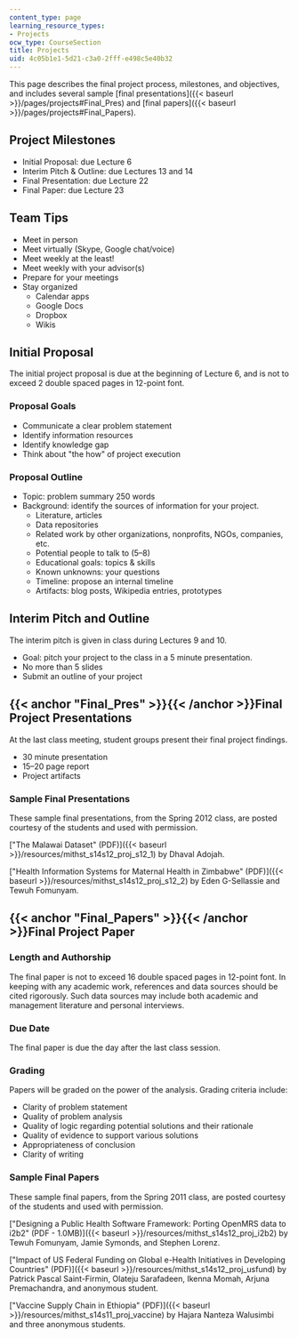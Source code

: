 ```yaml
---
content_type: page
learning_resource_types:
- Projects
ocw_type: CourseSection
title: Projects
uid: 4c05b1e1-5d21-c3a0-2fff-e498c5e40b32
---
```


This page describes the final project process, milestones, and objectives, and includes several sample [final presentations]({{< baseurl >}}/pages/projects#Final_Pres) and [final papers]({{< baseurl >}}/pages/projects#Final_Papers).

Project Milestones
------------------

*   Initial Proposal: due Lecture 6
*   Interim Pitch & Outline: due Lectures 13 and 14
*   Final Presentation: due Lecture 22
*   Final Paper: due Lecture 23

Team Tips
---------

*   Meet in person
*   Meet virtually (Skype, Google chat/voice)
*   Meet weekly at the least!
*   Meet weekly with your advisor(s)
*   Prepare for your meetings
*   Stay organized
    *   Calendar apps
    *   Google Docs
    *   Dropbox
    *   Wikis

Initial Proposal
----------------

The initial project proposal is due at the beginning of Lecture 6, and is not to exceed 2 double spaced pages in 12-point font.

### Proposal Goals

*   Communicate a clear problem statement
*   Identify information resources
*   Identify knowledge gap
*   Think about "the how" of project execution

### Proposal Outline

*   Topic: problem summary 250 words
*   Background: identify the sources of information for your project.
    *   Literature, articles
    *   Data repositories
    *   Related work by other organizations, nonprofits, NGOs, companies, etc.
    *   Potential people to talk to (5–8)
    *   Educational goals: topics & skills
    *   Known unknowns: your questions
    *   Timeline: propose an internal timeline
    *   Artifacts: blog posts, Wikipedia entries, prototypes

Interim Pitch and Outline
-------------------------

The interim pitch is given in class during Lectures 9 and 10.

*   Goal: pitch your project to the class in a 5 minute presentation.
*   No more than 5 slides
*   Submit an outline of your project

{{< anchor "Final_Pres" >}}{{< /anchor >}}Final Project Presentations
---------------------------------------------------------------------

At the last class meeting, student groups present their final project findings.

*   30 minute presentation
*   15–20 page report
*   Project artifacts

### Sample Final Presentations

These sample final presentations, from the Spring 2012 class, are posted courtesy of the students and used with permission.

["The Malawai Dataset" (PDF)]({{< baseurl >}}/resources/mithst_s14s12_proj_s12_1) by Dhaval Adojah.

["Health Information Systems for Maternal Health in Zimbabwe" (PDF)]({{< baseurl >}}/resources/mithst_s14s12_proj_s12_2) by Eden G-Sellassie and Tewuh Fomunyam.

{{< anchor "Final_Papers" >}}{{< /anchor >}}Final Project Paper
---------------------------------------------------------------

### Length and Authorship

The final paper is not to exceed 16 double spaced pages in 12-point font. In keeping with any academic work, references and data sources should be cited rigorously. Such data sources may include both academic and management literature and personal interviews.

### Due Date

The final paper is due the day after the last class session.

### Grading

Papers will be graded on the power of the analysis. Grading criteria include:

*   Clarity of problem statement
*   Quality of problem analysis
*   Quality of logic regarding potential solutions and their rationale
*   Quality of evidence to support various solutions
*   Appropriateness of conclusion
*   Clarity of writing

### Sample Final Papers

These sample final papers, from the Spring 2011 class, are posted courtesy of the students and used with permission.

["Designing a Public Health Software Framework: Porting OpenMRS data to i2b2" (PDF - 1.0MB)]({{< baseurl >}}/resources/mithst_s14s12_proj_i2b2) by Tewuh Fomunyam, Jamie Symonds, and Stephen Lorenz.

["Impact of US Federal Funding on Global e-Health Initiatives in Developing Countries" (PDF)]({{< baseurl >}}/resources/mithst_s14s12_proj_usfund) by Patrick Pascal Saint-Firmin, Olateju Sarafadeen, Ikenna Momah, Arjuna Premachandra, and anonymous student.

["Vaccine Supply Chain in Ethiopia" (PDF)]({{< baseurl >}}/resources/mithst_s14s11_proj_vaccine) by Hajara Nanteza Walusimbi and three anonymous students.